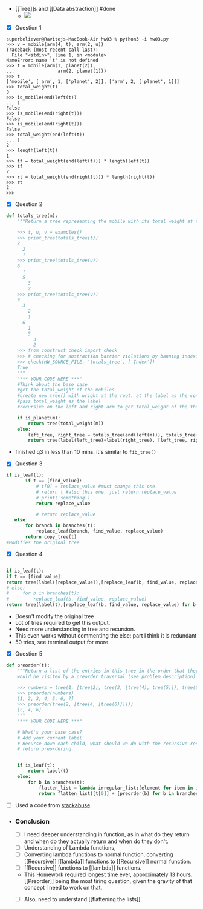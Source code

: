 - [[Tree]]s and [[Data abstraction]]  #done 
    - ![](https://trello-attachments.s3.amazonaws.com/608962b5cfb74007efa57690/609554550a55b1847071f65d/ae65cd8cc61e20d7df1d6de5f5b2c7d2/Screenshot_2021-05-08_at_7.10.32_PM.png)
- [x] Question 1
```shell
superbeliever@Ravitejs-MacBook-Air hw03 % python3 -i hw03.py    
>>> v = mobile(arm(4, t), arm(2, u))
Traceback (most recent call last):
  File "<stdin>", line 1, in <module>
NameError: name 't' is not defined
>>> t = mobile(arm(1, planet(2)),
...                arm(2, planet(1)))
>>> t
['mobile', ['arm', 1, ['planet', 2]], ['arm', 2, ['planet', 1]]]
>>> total_weight(t)
3
>>> is_mobile(end(left(t))
... )
False
>>> is_mobile(end(right(t)))
False
>>> is_mobile(end(right(t)))
False
>>> total_weight(end(left(t))
... )
2
>>> length(left(t))
1
>>> tf = total_weight(end(left(t))) * length(left(t))
>>> tf
2
>>> rt = total_weight(end(right(t))) * length(right(t))
>>> rt
2
>>> 
```

- [x] Question 2
```python
def totals_tree(m):
    """Return a tree representing the mobile with its total weight at the root.

    >>> t, u, v = examples()
    >>> print_tree(totals_tree(t))
    3
      2
      1
    >>> print_tree(totals_tree(u))
    6
      1
      5
        3
        2
    >>> print_tree(totals_tree(v))
    9
      3
        2
        1
      6
        1
        5
          3
          2
    >>> from construct_check import check
    >>> # checking for abstraction barrier violations by banning indexing
    >>> check(HW_SOURCE_FILE, 'totals_tree', ['Index'])
    True
    """
    "*** YOUR CODE HERE ***"
    #Think about the base case
    #get the total_weight of the mobiles
    #create new tree() with wright at the root. at the label as the convention
    #pass total_weight as the label
    #recursive on the left and right arm to get total_weight of the those as well.

    if is_planet(m):
        return tree(total_weight(m))
    else:
        left_tree, right_tree = totals_tree(end(left(m))), totals_tree(end(right(m)))
        return tree(label(left_tree)+label(right_tree), [left_tree, right_tree])
```
    
	

- finished q3 in less than 10 mins. it's similar to `fib_tree()`
- [x] Question 3
 ```python
if is_leaf(t):
        if t == [find_value]:
            # t[0] = replace_value #must change this one.
            # return t #also this one. just return replace_value
            # print('something')
            return replace_value

            # return replace_value
    else:
        for branch in branches(t):
            replace_leaf(branch, find_value, replace_value)
        return copy_tree(t)
#Modifies the original tree
```

- [x]  Question 4
 ```python
 
if is_leaf(t):
if t == [find_value]:
return tree(label([replace_value]),[replace_leaf(b, find_value, replace_value) for b in branches(t)])
# else:
#     for b in branches(t):
#         replace_leaf(b, find_value, replace_value)
return tree(label(t),[replace_leaf(b, find_value, replace_value) for b in branches(t)])
```

- Doesn't modify the original tree
- Lot of tries required to get this output.
- Need more understanding in tree and recursion.
- This even works without commenting the else: part I think it is redundant
- 50 tries, see terminal output for more.

- [x]  Question 5
```python
def preorder(t):
    """Return a list of the entries in this tree in the order that they
    would be visited by a preorder traversal (see problem description).

    >>> numbers = tree(1, [tree(2), tree(3, [tree(4), tree(5)]), tree(6, [tree(7)])])
    >>> preorder(numbers)
    [1, 2, 3, 4, 5, 6, 7]
    >>> preorder(tree(2, [tree(4, [tree(6)])]))
    [2, 4, 6]
    """
    "*** YOUR CODE HERE ***"

    # What's your base case?
    # Add your current label
    # Recurse down each child, what should we do with the recursive result?
    # return preordering.


    if is_leaf(t):
        return label(t)
    else:
        for b in branches(t):
            flatten_list = lambda irregular_list:[element for item in irregular_list for element in flatten_list(item)] if type(irregular_list) is list else [irregular_list]
            return flatten_list([t[0]] + [preorder(b) for b in branches(t)])
```
  
  - [ ] Used a code from [stackabuse](https://stackabuse.com/python-how-to-flatten-list-of-lists/)
- ### Conclusion
	- [ ] I need deeper understanding in function, as in what do they return and when do they actually return and when do they don't.
	- [ ] Understanding of Lambda functions, 
	- [ ] Converting lambda functions to normal function, 
		converting [[Recursive]] [[lambda]] functions to [[Recursive]] normal function.
	- [ ] [[Recursive]] functions to [[lambda]] functions.
	- This Homework required longest time ever, approximately 13 hours. [[Preorder]] being the most tiring question, given the gravity of that concept I need to work on that.
	- [ ] Also, need to understand [[flattening the lists]]

